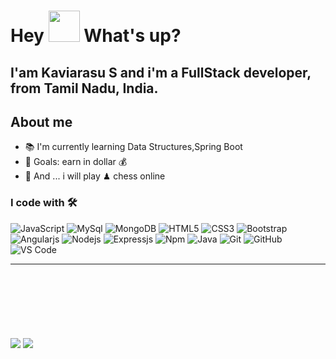 <h1> Hey <img src="https://emojis.slackmojis.com/emojis/images/1577305505/7373/hand_wave.gif?1577305505" width="50" /> What's up?</h1>

<h2> I'am Kaviarasu S and i'm a FullStack developer, from  <b>Tamil Nadu, India</b>. </h2>

## About me


- 📚 I'm currently learning Data Structures,Spring Boot
- 🎯 Goals: earn in dollar 💰 
- 🎲 And ... i  will play  ♟ chess online

 ### I code with 🛠 




![JavaScript](https://img.shields.io/badge/-JavaScript-%23F7DF1C?style=flat-square&logo=javascript&logoColor=000000&labelColor=%23F7DF1C&color=%23FFCE5A)
![MySql](http://img.shields.io/badge/-MySql-255278?style=flat-square&logo=mysql&logoColor=ffffff)
![MongoDB](https://img.shields.io/badge/MongoDB-%234ea94b.svg?style=for-the-badge&logo=mongodb&logoColor=white)
![HTML5](https://img.shields.io/badge/-HTML5-%23E44D27?style=flat-square&logo=html5&logoColor=ffffff)
![CSS3](https://img.shields.io/badge/-CSS3-%231572B6?style=flat-square&logo=css3)
![Bootstrap](https://img.shields.io/badge/-Bootstrap-563D7C?style=flat-square&logo=Bootstrap)
![Angularjs](https://img.shields.io/badge/-Angularjs-af2d2f?style=flat-square&logo=angular&logoColor=ffffff)
![Nodejs](https://img.shields.io/badge/-Nodejs-339933?style=flat-square&logo=Node.js&logoColor=ffffff)
![Expressjs](https://img.shields.io/badge/-Expressjs-0f0f0f?style=flat-square&logo=express&logoColor=ffffff)
![Npm](https://img.shields.io/badge/-npm-CB3837?style=flat-square&logo=npm)
![Java](http://img.shields.io/badge/-Java-5B4638?style=flat-square&logo=java&logoColor=ffffff)
![Git](https://img.shields.io/badge/-Git-%23F05032?style=flat-square&logo=git&logoColor=%23ffffff)
![GitHub](https://img.shields.io/badge/-GitHub-181717?style=flat-square&logo=github)
![VS Code](http://img.shields.io/badge/-VS%20Code-007ACC?style=flat-square&logo=visual-studio-code&logoColor=ffffff)


<hr>
<br><br><br><br><br><br>
  <img align="center" src="https://github-readme-stats-nine-sand.vercel.app/api?username=kavinskarau&show_icons=true&include_all_commits=true&count_private=true&theme=react&line_height=40" />
  <a href="">
      <img align="center" src="https://github-readme-stats-nine-sand.vercel.app/api/top-langs/?username=kavinskarasu&theme=react&line_height=40&hide=css"/>
    </a>
